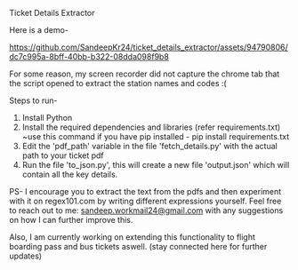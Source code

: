 Ticket Details Extractor

Here is a demo-

https://github.com/SandeepKr24/ticket_details_extractor/assets/94790806/dc7c995a-8bff-40bb-b322-08dda098f9b8

For some reason, my screen recorder did not capture the chrome tab that the script opened to extract the station names and codes :(

Steps to run-
1) Install Python
2) Install the required dependencies and libraries (refer requirements.txt) ~use this command if you have pip installed - pip install requirements.txt
3) Edit the 'pdf_path' variable in the file 'fetch_details.py' with the actual path to your ticket pdf
4) Run the file 'to_json.py', this will create a new file 'output.json' which will contain all the key details.

PS- I encourage you to extract the text from the pdfs and then experiment with it on regex101.com by writing different expressions yourself.
Feel free to reach out to me: sandeep.workmail24@gmail.com with any suggestions on how I can further improve this.

Also, I am currently working on extending this functionality to flight boarding pass and bus tickets aswell. (stay connected here for further updates)
